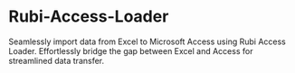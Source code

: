 # Rubi-Access-Loader
Seamlessly import data from Excel to Microsoft Access using Rubi Access Loader. Effortlessly bridge the gap between Excel and Access for streamlined data transfer.

